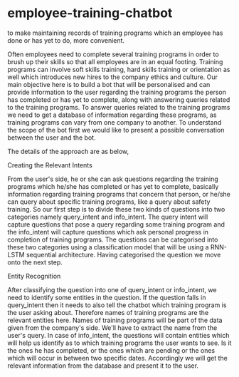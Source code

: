 # employee-training-chatbot
to make maintaining records of training programs which an employee has done or has yet to do, more convenient.

Often employees need to complete several training programs in order to brush up their skills so that all employees are in an equal footing. Training programs can involve soft skills training, hard skills training or orientation as well which introduces new hires to the company ethics and culture. Our main objective here is to build a bot that will be personalised and can provide information to the user regarding the training programs the person has completed or has yet to complete, along with answering queries related to the training programs. To answer queries related to the training programs we need to get a database of information regarding these programs, as training programs can vary from one company to another. To understand the scope of the bot first we would like to present a possible conversation between the user and the bot.

The details of the approach are as below,

Creating the Relevant Intents

From the user's side, he or she can ask questions regarding the training programs which he/she has completed or has yet to complete, basically information regarding training programs that concern that person, or he/she can query about specific training programs, like a query about safety training. So our first step is to divide these two kinds of questions into two categories namely query_intent and info_intent. The query intent will capture questions that pose a query regarding some training program and the info_intent will capture questions which ask personal progress in completion of training programs. The questions can be categorised into these two categories using a classification model that will be using a RNN-LSTM sequential architecture. Having categorised the question we move onto the next step.

Entity Recognition

After classifying the question into one of query_intent or info_intent, we need to identify some entities in the question. If the question falls in query_intent then it needs to also tell the chatbot which training program is the user asking about. Therefore names of training programs are the relevant entities here. Names of training programs will be part of the data given from the company's side. We'll have to extract the name from the user's query. In case of info_intent, the questions will contain entities which will help us identify as to which training programs the user wants to see. Is it the ones he has completed, or the ones which are pending or the ones which will occur in between two specific dates. Accordingly we will get the relevant information from the database and present it to the user. 

